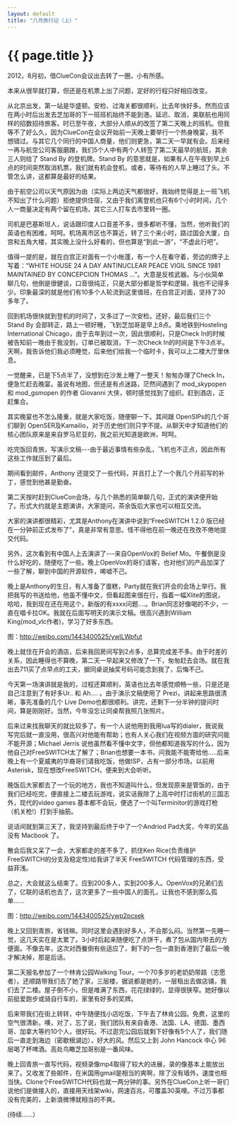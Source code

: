 ```yaml
---
layout: default
title: "八月旅行记（上）"
---
```


# {{ page.title }}

2012，8月初，借ClueCon会议出去转了一圈，小有所感。


本来从很早就打算，但还是在机票上出了问题，定好的行程只好相应改变。


从北京出发，第一站是华盛顿。安检、过海关都很顺利，比去年快好多。然而应该在两小时后出发去芝加哥的下一班班机始终不能到港。延迟、取消，美联航也用同样的招数招待旅客。时已至午夜，大部分人顺从的改签了第二天晚上的班机。但我等不了好么久，因为ClueCon在会议开始前一天晚上要举行一个热身晚宴，我不想错过。与其它几个同行的中国人商量，他们则更急，第二天一早就有会。后来经一再与航空公司客服磨蹭，我们5个人中有两个人转签了第二天最早的航班，其余三人则给了 Stand By 的登机牌。Stand By 的意思就是，如果有人在午夜到早上6点的时间突然取消机票，我们就有机会登机，或者，等待有的人早上睡过了头。不管怎么讲，这都算是最好的结果。



由于航空公司以天气原因为由（实际上两边天气都很好，我始终觉得是上一班飞机不知出了什么问题）拒绝提供住宿，又由于我们离登机也只有6个小时时间，几个人一商量决定有两个留在机场，其它三人打车去市里转一圈。



司机是巴基斯坦人，说话跟印度人口音差不多，很多都听不懂，当然，他听我们的英语也有困难，呵呵。机场离市区也不算近，转了三个来小时，路过国会大厦，白宫和五角大楼，其实晚上没什么好看的，但也算是“到此一游”，“不虚此行吧”。



值得一提的是，就在白宫正对面有一个小帐蓬，有一个人在看守着，旁边的牌子上写着：“WHITE HOUSE 24 A DAY ANTINUCLEAR PEACE VIGIL SINCE 1981 MAINTAINED BY CONCEPCION THOMAS …”。大意是反核武器。与小伙简单聊几句，他倒是很健谈，口音很纯正，只是大部分都是哲学和逻辑，我也不记得多少。印象最深的就是他们有10多个人轮流到这里值班，在白宫正对面，坚持了30多年了。



回到机场很快就到登机的时间了，又多过了一次安检。还好，最后我们三个 Stand By 会部转正，路上一顿好睡，飞到芝加哥是早上8点。乘地铁到Hosteling International Chicago，由于去年到过一次，因此很顺利，只是Check In的时候被告知前一晚由于我没到，订单已被取消，下一次Check In的时间是下午3点半。天啊，我告诉他们我必须睡觉，后来他们给我一个临时卡，我可以上二楼大厅里休息。



一觉醒来，已是下5点半了，没想到在沙发上睡了一整天！匆匆办理了Check In，便急忙赶去晚宴。虽说有地图，但还是有点迷路，茫然间遇到了 mod_skypopen 和 mod_gsmopen 的作者 Giovanni 大侠，顿时感觉找到了组织。赶到酒店，正赶集合。



其实晚宴也不怎么隆重，就是大家吃饭，随便聊一下。其间跟 OpenSIPs的几个哥们聊到 OpenSER及Kamailio，对于历史他们则只字不提。从聊天中才知道他们的核心团队原来是来自罗马尼亚的，我之前光知道是欧洲，呵呵。



吃完饭回青旅，写演示文稿---由于最近事情有些杂乱，飞机也不正点，因此所有这些工作就压到了最后。



期间看到邮件，Anthony 还提交了一些代码，并且打上了一个我几个月前写的补丁，感觉到他甚是勤奋。



第二天按时赶到ClueCon会场，与几个熟悉的简单聊几句，正式的演讲便开始了。形式大约就是主题演讲，大家提问，茶余饭后大家也可以相互交流。



大家的演讲都很精彩，尤其是Anthony在演讲中说到“FreeSWITCH 1.2.0 版已经在一分钟前正式发布了”，真是非常有意思。怪不得他在前一晚还在孜孜不倦地提交代码。



另外，这次看到有中国人上去演讲了---来自OpenVox的 Belief Mo。午餐倒是没什么好吃的，随便吃了一些。晚上OpenVox的哥们请客，也对他们的产品加深了一些了解，聊到中国的开源软件，唏嘘不己。



晚上是Anthony的生日，有人准备了蛋糕，Party就在我们开会的会场上举行。我把我写的书送给他，他虽不懂中文，但看起图来很在行，指着一幅Xlite的图说，哈哈，我到现在还在用这个，新版的有xxxx问题….。Brian同志好像喝的不少，一直在唱卡拉OK。我就在后面写明天的演示文稿。很高兴遇到William King(mod_vlc作者)，学习了好多东西。

图：<http://weibo.com/1443400525/ywlLWpfut>

晚上就住在开会的酒店，后来我回房间写到2点多，总算完成差不多。由于时差的关系，因此睡得也不算晚，第二天一早起来又修改了一下，匆匆赶去会场。就在我出去711买了点早点的工夫，据同桌说抽奖号码可能念到我了，后悔不己。



今天第一场演讲就是我的，过程还算顺利，英语也比去年感觉顺畅一些，只是还是自己注意到了有好多Ur.. 和  Ah…. 。由于演示文稿使用了 Prezi，讲起来思路很清晰，事先准备的几个 Live Demo也都很顺利。讲完，还剩下一分半钟的提问时间，算是刚刚好。当然，今年没忘让同桌帮我照几张照片。



后来过来找我聊天的就比较多了。有一个人说他用到我用lua写的dialer，我说我写完后就一直没用，很高兴对他能有帮助；也有人关心我们在视频方面的研究问能不能开源；Michael Jerris 说他虽然看不懂中文字，但他都知道我写的什么，因为他自己对FreeSWITCH太了解了；Brian也想要一本书，问我能不能寄给他…..后来晚上有一个夏威夷的华裔哥们请我吃饭，他做ISP，占有一部分市场，以前用Asterisk，现在想改FreeSWITCH，便来到大会听听。



晚饭后大家都去了一个玩的地方，我也不知道叫什么，但发现原来是管饭的，由于我们已经吃完，便直接上二楼去玩游戏，说实话我除了上高中时打过街机的三国志外，现代的video games 基本都不会玩，便选了一个叫Terminitor的游戏打枪（机关枪!）打到手抽筋。



说话间就到第三天了，我坚持到最后终于中了一个Andriod Pad大奖，今年的奖品没有 Macbook 了。



散会后我又呆了一会，大家都走的差不多了，抓住Ken Rice(负责维护FreeSWITCH的分支及稳定性)给我讲了半天 FreeSWITCH 代码管理的东西，受益菲浅。



总之，大会就这么结束了。应到200多人，实到200多人。OpenVox的兄弟们去了，亿联的话机也去了，这次更多了一些中国人的面孔，让我也不感到那么孤单......

图：<http://weibo.com/1443400525/ywp2pcxek>

晚上又回到青旅，省钱嘛。同时这里会遇到好多人，不会那么闷。当然第一先睡一觉，这几天实在是太累了。3小时后起来随便吃了点饼干，煮了包从国内带去的方便面。不像去年，这次对西餐倒有些适应了，剩下的一包一直到香港到了最后一晚才解决掉，那是后话。

第二天报名参加了一个林肯公园Walking Tour。一个70多岁的老奶奶带路（志愿者）。还顺路带我们去了她了家，三层楼，据说都是她的，一层租出去做店铺，我们去了二楼。屋子倒不小，但是堆满了东西，花花绿绿的，显得很狭窄。她好像以前挺爱跑步或骑自行车的，家里有好多的奖牌。

后来带我们在街上转转，中午随便找小店吃饭，下午去了林肯公园。免费，这里的空气很清新。噢，对了，忘了说，我们团队有来自香港、法国、LA、德国、墨西哥、加拿大等约10个人，很好玩。不过逛完公园后就剩下好像有5个人了，我们随后一直走到海边（密歇根湖边），好大的风。然后又上到 John Hancock 中心 96层喝了杯啤酒。高处鸟瞰芝加哥别是一番风味。

晚上回青旅一直写代码，视频录像mp4取得了较大的进展，录的像基本上能放出来了。又收发了些邮件，在米国用gmail是相当的爽啊，除了没有墙外，速度也相当快。Clone个FreeSWITCH代码也就一两分钟的事。另外在ClueCon上听一哥们说他们是做接入的，直接用天线架wiki，网速百兆，可覆盖30英哩。不过万事都没有完美的，上新浪微博就相当的不爽。

(待续......）
